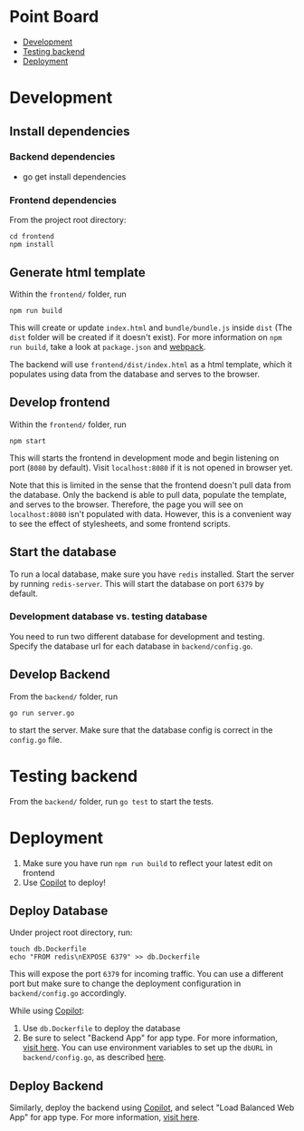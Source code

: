 # Point Board
- [Development](#Development)
- [Testing backend](#Testing-backend)
- [Deployment](#Deployment)

# Development

## Install dependencies
### Backend dependencies
- go get install dependencies
### Frontend dependencies
From the project root directory:
```
cd frontend
npm install
```

## Generate html template
Within the `frontend/` folder, run
```shell script
npm run build
```
This will create or update `index.html` and `bundle/bundle.js` inside `dist` (The `dist` folder will be created if it doesn't exist). For more information on `npm run build`, take a look at `package.json` and [webpack](https://webpack.js.org/).

The backend will use `frontend/dist/index.html` as a html template, which it populates using data from the database and serves to the browser.

## Develop frontend
Within the `frontend/` folder, run
```shell script
npm start
```
This will starts the frontend in development mode and begin listening on port (`8080` by default). Visit `localhost:8080` if it is not opened in browser yet. 

Note that this is limited in the sense that the frontend doesn't pull data from the database. Only the backend is able to pull data, populate the template, and serves to the browser. Therefore, the page you will see on `localhost:8080` isn't populated with data. However, this is a convenient way to see the effect of  stylesheets, and some frontend scripts.

## Start the database
To run a local database, make sure you have `redis` installed. Start the server by running ```redis-server```. This will start the database on port `6379` by default.

### Development database vs. testing database 
You need to run two different database for development and testing. Specify the database url for each database in  `backend/config.go`.

## Develop Backend
From the `backend/` folder, run
```shell script
go run server.go
```
to start the server. Make sure that the database config is correct in the `config.go` file.

# Testing backend
From the `backend/` folder, run `go test` to start the tests.

# Deployment
1. Make sure you have run `npm run build` to reflect your latest edit on frontend
2. Use [Copilot](https://github.com/aws/amazon-ecs-cli-v2) to deploy!
## Deploy Database
Under project root directory, run:
```shell script
touch db.Dockerfile
echo "FROM redis\nEXPOSE 6379" >> db.Dockerfile
```
This will expose the port `6379` for incoming traffic. You can use a different port but make sure to change the deployment configuration in  `backend/config.go` accordingly. 

While using [Copilot](https://github.com/aws/amazon-ecs-cli-v2):
1. Use `db.Dockerfile` to deploy the database
2. Be sure to select "Backend App" for app type. For more information, [visit here](https://github.com/aws/amazon-ecs-cli-v2/wiki/App-Types). You can use environment variables to set up the `dbURL` in `backend/config.go`, as described [here](https://github.com/aws/amazon-ecs-cli-v2/wiki/Developing-With-Service-Discovery).
## Deploy Backend
Similarly, deploy the backend using [Copilot](https://github.com/aws/amazon-ecs-cli-v2), and select "Load Balanced Web App" for app type. For more information, [visit here](https://github.com/aws/amazon-ecs-cli-v2/wiki/App-Types).
